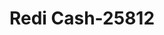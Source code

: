 ---
f_zip-code: 74959
f_state-code: OK
title: Redi Cash-25812
f_phone: 918-962-5201
f_city-only: Spiro
f_address: 113 South Main Street Spiro
f_location-unique-id: '25812'
slug: redi-cash-25812
updated-on: '2024-05-30T13:46:58.046Z'
created-on: '2024-05-30T13:36:59.803Z'
published-on: '2024-05-30T13:54:32.469Z'
f_city-state: cms/city/spiro-ok.md
f_company: cms/company/redi-cash.md
f_state: cms/state/oklahoma.md
layout: '[payday-loan].html'
tags: payday-loan
---